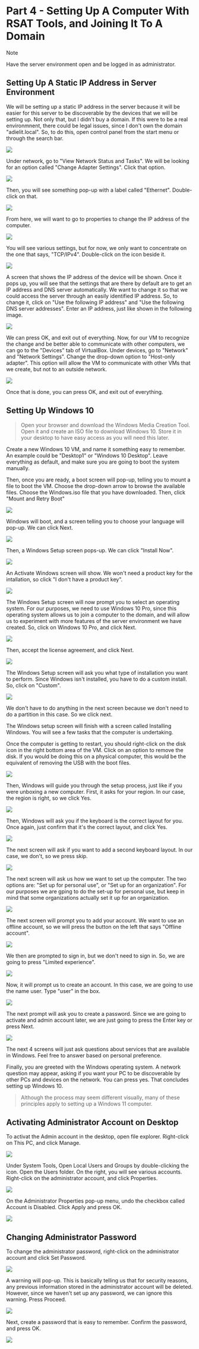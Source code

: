# Part 4 - Setting Up A Computer With RSAT Tools, and Joining It To A Domain

> [!NOTE]
> Have the server environment open and be logged in as administrator.

## Setting Up A Static IP Address in Server Environment
We will be setting up a static IP address in the server because it will be easier for this server to be discoverable by the devices that we will be setting up. Not only that, but I didn't buy a domain. If this were to be a real environmnent, there could be legal issues, since I don't own the domain "adielit.local". So, to do this, open control panel from the start menu or through the search bar. 

<img src="https://i.ibb.co/0hhXk6J/1-Open-control-panel.png">

Under network, go to "View Network Status and Tasks". We will be looking for an option called "Change Adapter Settings". Click that option.

<img src="https://i.ibb.co/0Gmskf7/2-view-network-status-and-tasks.png">

Then, you will see something pop-up with a label called "Ethernet". Double-click on that.

<img src="https://i.ibb.co/p05nNqd/3-Ethernet.png">

From here, we will want to go to properties to change the IP address of the computer.

<img src="https://i.ibb.co/Prb4mcs/4-Properties.png">

You will see various settings, but for now, we only want to concentrate on the one that says, "TCP/IPv4". Double-click on the icon beside it. 

<img src="https://i.ibb.co/tptDq04/5-Change-ip-address.png">

A screen that shows the IP address of the device will be shown. Once it pops up, you will see that the settings that are there by default are to get an IP address and DNS server automatically. We want to change it so that we could access the server through an easily identified IP address. So, to change it, click on "Use the following IP address" and "Use the following DNS server addresses". Enter an IP address, just like shown in the following image. 

<img src="https://i.ibb.co/GH3103V/6-Change-settings.png">

We can press OK, and exit out of everything. Now, for our VM to recognize the change and be better able to communicate with other computers, we can go to the "Devices" tab of VirtualBox. Under devices, go to "Network" and "Network Settings". Change the drop-down option to "Host-only adapter". This option will allow the VM to communicate with other VMs that we create, but not to an outside network. 

<img src="https://i.ibb.co/0KrDDVx/6-Change-adapter-settings.png">

Once that is done, you can press OK, and exit out of everything. 

## Setting Up Windows 10
> Open your browser and download the Windows Media Creation Tool. Open it and create an ISO file to download Windows 10. Store it in your desktop to have easy access as you will need this later. 

Create a new Windows 10 VM, and name it something easy to remember. An example could be "Desktop1" or "Windows 10 Desktop". Leave everything as default, and make sure you are going to boot the system manually. 

Then, once you are ready, a boot screen will pop-up, telling you to mount a file to boot the VM. Choose the drop-down arrow to browse the available files. Choose the Windows.iso file that you have downloaded. Then, click "Mount and Retry Boot"

<img src="https://i.ibb.co/5YJcvNR/8-Mount-and-retry-reboot.png">

Windows will boot, and a screen telling you to choose your language will pop-up. We can click Next. 

<img src="https://i.ibb.co/p1JJSCt/9-Windows-10-next.png">

Then, a Windows Setup screen pops-up. We can click "Install Now". 

<img src="https://i.ibb.co/5M91GdS/10-Install-now.png">

An Activate Windows screen will show. We won't need a product key for the intallation, so click "I don't have a product key". 

<img src="https://i.ibb.co/0VFZfBK/11-I-don-t-have-a-product-key.png">

The Windows Setup screen will now prompt you to select an operating system. For our purposes, we need to use Windows 10 Pro, since this operating system allows us to join a computer to the domain, and will allow us to experiment with more features of the server environment we have created. So, click on Windows 10 Pro, and click Next. 

<img src="https://i.ibb.co/yqQrDZw/12-Chose-windows-10-pro.png">

Then, accept the license agreement, and click Next. 

<img src="https://i.ibb.co/5BXQPfF/13-Accept-license-agreement.png">

The Windows Setup screen will ask you what type of installation you want to perform. Since Windows isn't installed, you have to do a custom install. So, click on "Custom".

<img src="https://i.ibb.co/840K7yfZ/14-Custom-install.png">

We don't have to do anything in the next screen because we don't need to do a partition in this case. So we click next.

The Windows setup screen will finish with a screen called Installing Windows. You will see a few tasks that the computer is undertaking. 

Once the computer is getting to restart, you should right-click on the disk icon in the right bottom area of the VM. Click on an option to remove the disk. If you would be doing this on a physical computer, this would be the equivalent of removing the USB with the boot files. 

<img src="https://i.ibb.co/Q37PkrSx/16-Remove-drive.png">

Then, Windows will guide you through the setup process, just like if you were unboxing a new computer. First, it asks for your region. In our case, the region is right, so we click Yes.

<img src="https://i.ibb.co/27HPrymD/17-Region.png">

Then, Windows will ask you if the keyboard is the correct layout for you. Once again, just confirm that it's the correct layout, and click Yes. 

<img src="https://i.ibb.co/kV9gCQ8g/18-Right-Keyboard.png">

The next screen will ask if you want to add a second keyboard layout. In our case, we don't, so we press skip. 

<img src="https://images2.imgbox.com/7b/3b/gVFzQFrv_o.png">

The next screen will ask us how we want to set up the computer. The two options are: "Set up for personal use", or "Set up for an organization". For our purposes we are gping to do the set-up for personal use, but keep in mind that some organizations actually set it up for an organization.

<img src="https://images2.imgbox.com/2d/51/LFHVcN4w_o.png">

The next screen will prompt you to add your account. We want to use an offline account, so we will press the button on the left that says "Offline account". 

<img src="https://i.ibb.co/99bMLcPJ/21-offline-account.png">

We then are prompted to sign in, but we don't need to sign in. So, we are going to press "Limited experience". 

<img src="https://i.ibb.co/WN9WRv3T/22-Limited-experience.png">

Now, it will prompt us to create an account. In this case, we are going to use the name user. Type "user" in the box.  

<img src="https://images2.imgbox.com/b1/75/5zIvrNkK_o.png">

The next prompt will ask you to create a password. Since we are going to activate and admin account later, we are just going to press the Enter key or press Next. 

<img src="https://images2.imgbox.com/be/2e/oKRIbSUJ_o.png">

The next 4 screens will just ask questions about services that are available in Windows. Feel free to answer based on personal preference. 

Finally, you are greeted with the Windows operating system. A network question may appear, asking if you want your PC to be discoverable by other PCs and devices on the network. You can press yes. That concludes setting up Windows 10. 

> Although the process may seem different visually, many of these principles apply to setting up a Windows 11 computer.

## Activating Administrator Account on Desktop
To activat the Admin account in the desktop, open file explorer. Right-click on This PC, and click Manage. 

<img src="https://images2.imgbox.com/4a/e1/BVgrzVPS_o.png">

Under System Tools, Open Local Users and Groups by double-clicking the icon. Open the Users folder. On the right, you will see various accounts. Right-click on the administrator account, and click Properties. 

<img src="https://images2.imgbox.com/9b/c8/pvw5YHxA_o.png">

On the Administrator Properties pop-up menu, undo the checkbox called Account is Disabled. Click Apply and press OK.

<img src="https://images2.imgbox.com/77/2c/ks100wpg_o.png">

## Changing Administrator Password
To change the administrator password, right-click on the administrator account and click Set Password. 

<img src="https://images2.imgbox.com/21/a1/pitqCxIn_o.png">

A warning will pop-up. This is basically telling us that for security reasons, any previous information stored in the administrator account will be deleted. However, since we haven't set up any password, we can ignore this warning. Press Proceed. 

<img src="https://images2.imgbox.com/20/f7/wzFyYikg_o.png">

Next, create a password that is easy to remember. Confirm the password, and press OK.

<img src="https://images2.imgbox.com/b8/07/VN5kPhBH_o.png">
